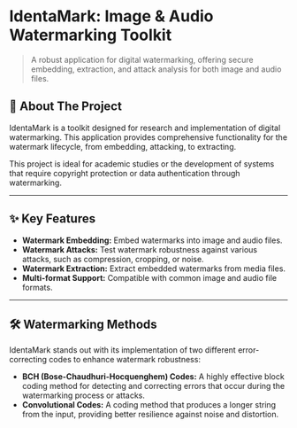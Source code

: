 # IdentaMark: Image & Audio Watermarking Toolkit

> A robust application for digital watermarking, offering secure embedding, extraction, and attack analysis for both image and audio files.

## 🚀 About The Project

IdentaMark is a toolkit designed for research and implementation of digital watermarking. This application provides comprehensive functionality for the watermark lifecycle, from embedding, attacking, to extracting.

This project is ideal for academic studies or the development of systems that require copyright protection or data authentication through watermarking.

---

## ✨ Key Features

* **Watermark Embedding:** Embed watermarks into image and audio files.
* **Watermark Attacks:** Test watermark robustness against various attacks, such as compression, cropping, or noise.
* **Watermark Extraction:** Extract embedded watermarks from media files.
* **Multi-format Support:** Compatible with common image and audio file formats.

---

## 🛠️ Watermarking Methods

IdentaMark stands out with its implementation of two different error-correcting codes to enhance watermark robustness:

* **BCH (Bose-Chaudhuri-Hocquenghem) Codes:** A highly effective block coding method for detecting and correcting errors that occur during the watermarking process or attacks.
* **Convolutional Codes:** A coding method that produces a longer string from the input, providing better resilience against noise and distortion.

